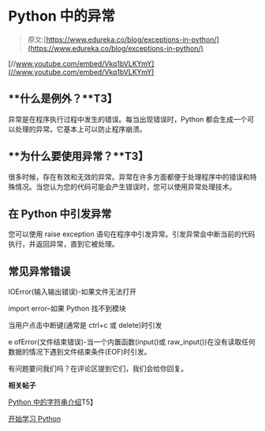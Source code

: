 # Python 中的异常

> 原文:[https://www.edureka.co/blog/exceptions-in-python/](https://www.edureka.co/blog/exceptions-in-python/)

[//www.youtube.com/embed/Vkq1bVLKYmY](//www.youtube.com/embed/Vkq1bVLKYmY)

## **什么是例外？**T3】

异常是在程序执行过程中发生的错误。每当出现错误时，Python 都会生成一个可以处理的异常。它基本上可以防止程序崩溃。

## **为什么要使用异常？**T3】

很多时候，存在有效和无效的异常。异常在许多方面都便于处理程序中的错误和特殊情况。当您认为您的代码可能会产生错误时，您可以使用异常处理技术。

## **在 Python 中引发异常**

您可以使用 raise exception 语句在程序中引发异常。引发异常会中断当前的代码执行，并返回异常，直到它被处理。

## **常见异常错误**

IOError(输入输出错误)-如果文件无法打开

import error–如果 Python 找不到模块

当用户点击中断键(通常是 ctrl+c 或 delete)时引发

e ofError(文件结束错误)-当一个内置函数(input()或 raw_input())在没有读取任何数据的情况下遇到文件结束条件(EOF)时引发。

有问题要问我们吗？在评论区提到它们，我们会给你回复。

**相关帖子**

[Python 中的字符串介绍](https://www.edureka.co/blog/strings_in_python/ "Introduction to Strings in Python")T5】

[开始学习 Python](https://www.edureka.co/python "Exceptions in Python")